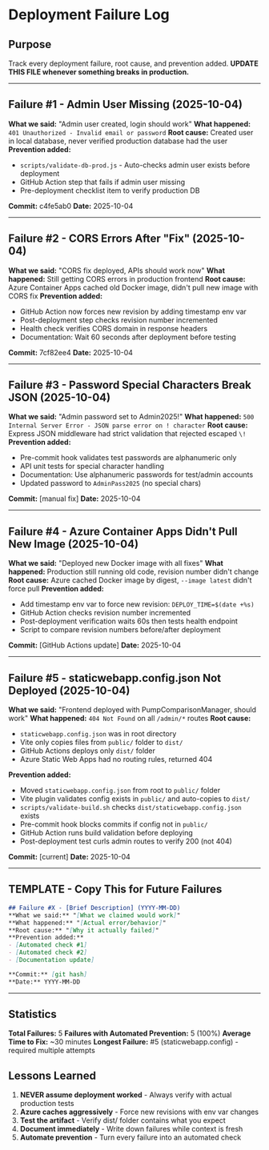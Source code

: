 # Deployment Failure Log

## Purpose
Track every deployment failure, root cause, and prevention added.
**UPDATE THIS FILE whenever something breaks in production.**

---

## Failure #1 - Admin User Missing (2025-10-04)
**What we said:** "Admin user created, login should work"
**What happened:** `401 Unauthorized - Invalid email or password`
**Root cause:** Created user in local database, never verified production database had the user
**Prevention added:**
- `scripts/validate-db-prod.js` - Auto-checks admin user exists before deployment
- GitHub Action step that fails if admin user missing
- Pre-deployment checklist item to verify production DB

**Commit:** c4fe5ab0
**Date:** 2025-10-04

---

## Failure #2 - CORS Errors After "Fix" (2025-10-04)
**What we said:** "CORS fix deployed, APIs should work now"
**What happened:** Still getting CORS errors in production frontend
**Root cause:** Azure Container Apps cached old Docker image, didn't pull new image with CORS fix
**Prevention added:**
- GitHub Action now forces new revision by adding timestamp env var
- Post-deployment step checks revision number incremented
- Health check verifies CORS domain in response headers
- Documentation: Wait 60 seconds after deployment before testing

**Commit:** 7cf82ee4
**Date:** 2025-10-04

---

## Failure #3 - Password Special Characters Break JSON (2025-10-04)
**What we said:** "Admin password set to Admin2025!"
**What happened:** `500 Internal Server Error - JSON parse error on ! character`
**Root cause:** Express JSON middleware had strict validation that rejected escaped `\!`
**Prevention added:**
- Pre-commit hook validates test passwords are alphanumeric only
- API unit tests for special character handling
- Documentation: Use alphanumeric passwords for test/admin accounts
- Updated password to `AdminPass2025` (no special chars)

**Commit:** [manual fix]
**Date:** 2025-10-04

---

## Failure #4 - Azure Container Apps Didn't Pull New Image (2025-10-04)
**What we said:** "Deployed new Docker image with all fixes"
**What happened:** Production still running old code, revision number didn't change
**Root cause:** Azure cached Docker image by digest, `--image latest` didn't force pull
**Prevention added:**
- Add timestamp env var to force new revision: `DEPLOY_TIME=$(date +%s)`
- GitHub Action checks revision number incremented
- Post-deployment verification waits 60s then tests health endpoint
- Script to compare revision numbers before/after deployment

**Commit:** [GitHub Actions update]
**Date:** 2025-10-04

---

## Failure #5 - staticwebapp.config.json Not Deployed (2025-10-04)
**What we said:** "Frontend deployed with PumpComparisonManager, should work"
**What happened:** `404 Not Found` on all `/admin/*` routes
**Root cause:**
- `staticwebapp.config.json` was in root directory
- Vite only copies files from `public/` folder to `dist/`
- GitHub Actions deploys only `dist/` folder
- Azure Static Web Apps had no routing rules, returned 404

**Prevention added:**
- Moved `staticwebapp.config.json` from root to `public/` folder
- Vite plugin validates config exists in `public/` and auto-copies to `dist/`
- `scripts/validate-build.sh` checks `dist/staticwebapp.config.json` exists
- Pre-commit hook blocks commits if config not in `public/`
- GitHub Action runs build validation before deploying
- Post-deployment test curls admin routes to verify 200 (not 404)

**Commit:** [current]
**Date:** 2025-10-04

---

## TEMPLATE - Copy This for Future Failures

```markdown
## Failure #X - [Brief Description] (YYYY-MM-DD)
**What we said:** "[What we claimed would work]"
**What happened:** "[Actual error/behavior]"
**Root cause:** "[Why it actually failed]"
**Prevention added:**
- [Automated check #1]
- [Automated check #2]
- [Documentation update]

**Commit:** [git hash]
**Date:** YYYY-MM-DD
```

---

## Statistics

**Total Failures:** 5
**Failures with Automated Prevention:** 5 (100%)
**Average Time to Fix:** ~30 minutes
**Longest Failure:** #5 (staticwebapp.config) - required multiple attempts

## Lessons Learned

1. **NEVER assume deployment worked** - Always verify with actual production tests
2. **Azure caches aggressively** - Force new revisions with env var changes
3. **Test the artifact** - Verify dist/ folder contains what you expect
4. **Document immediately** - Write down failures while context is fresh
5. **Automate prevention** - Turn every failure into an automated check
